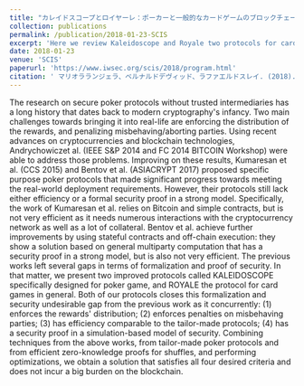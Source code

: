 ```yaml
---
title: "カレイドスコープとロイヤーレ：ポーカーと一般的なカードゲームのブロックチェーンのプロトコル"
collection: publications
permalink: /publication/2018-01-23-SCIS
excerpt: 'Here we review Kaleidoscope and Royale two protocols for card games over blockchains.'
date: 2018-01-23
venue: 'SCIS'
paperurl: 'https://www.iwsec.org/scis/2018/program.html'
citation: ' マリオラランジェラ、ベルナルドデヴィッド、ラファエルドスレイ. (2018). &quot; カレイドスコープとロイヤーレ：ポーカーと一般的なカードゲームのブロックチェーンのプロトコル.&quot; <i>SCIS 2018</i>.'
---
```


The research on secure poker protocols without trusted intermediaries has a long history that dates back to modern cryptography's infancy. Two main challenges towards bringing it into real-life are enforcing the distribution of the rewards, and penalizing misbehaving/aborting parties. Using recent advances on cryptocurrencies and blockchain technologies, Andrychowiczet al. (IEEE S&P 2014 and FC 2014 BITCOIN Workshop) were able to address those problems. Improving on these results, Kumaresan et al. (CCS 2015) and Bentov et al. (ASIACRYPT 2017) proposed specific purpose poker protocols that made significant progress towards meeting the real-world deployment requirements. However, their protocols still lack either efficiency or a formal security proof in a strong model. Specifically, the work of Kumaresan et al. relies on Bitcoin and simple contracts, but is not very efficient as it needs numerous interactions with the cryptocurrency network as well as a lot of collateral. Bentov et al. achieve further improvements by using stateful contracts and off-chain execution: they show a solution based on general multiparty computation that has a security proof in a strong model, but is also not very efficient. The previous works left several gaps in terms of formalization and proof of security. In that matter, we present two improved protocols called KALEIDOSCOPE specifically designed for poker game, and ROYALE the protocol for card games in general. Both of our protocols closes this formalization and security undesirable gap from the previous work as it concurrently: (1) enforces the rewards' distribution; (2) enforces penalties on misbehaving parties; (3) has efficiency comparable to the tailor-made protocols; (4) has a security proof in a simulation-based model of security. Combining techniques from the above works, from tailor-made poker protocols and from efficient zero-knowledge proofs for shuffles, and performing optimizations, we obtain a solution that satisfies all four desired criteria and does not incur a big burden on the blockchain.
